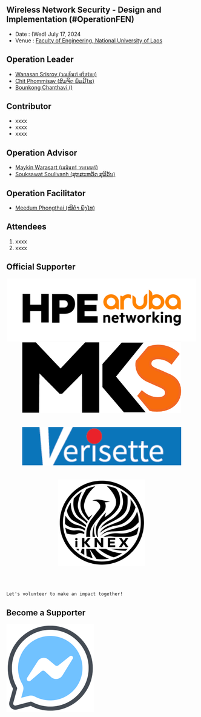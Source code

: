 ## Wireless Network Security - Design and Implementation (#OperationFEN)

+ Date : (Wed) July 17, 2024
+ Venue : [Faculty of Engineering, National University of Laos](https://fe-nuol.edu.la/en/home-en/)

## Operation Leader
+ [Wanasan Srisroy (วณสัณฑ์ ศรีสร้อย)](https://x.com/namo_naja)
+ [Chit Phommisay (ສົມຈິດ ພົມມີໄຊ)](https://www.facebook.com/jid.phommixay.7)
+ [Bounkong Chanthavi ()](https://www.linkedin.com/in/bounkong-chanthavi)

## Contributor
+ xxxx
+ xxxx
+ xxxx

## Operation Advisor
+ [Maykin Warasart (เมฆินทร์ วรศาสตร์)](https://mayk.in)
+ [Souksawat Soulivanh (ສຸກສະຫວັດ ສຸລິວັນ)](https://www.linkedin.com/in/souksawat-soulivanh/)

## Operation Facilitator
+ [Meedum Phongthai (ໝີດຳ ພົງໄທ)](https://www.facebook.com/meedum.phongthai.1)


## Attendees

1. xxxx
1. xxxx

## Official Supporter

<div align="center">

<a href="https://www.arubanetworks.com/" target="_blank"><img src="img/hpe_aruba_orange_pos_rgb.png" width="500" title="HPE Aruba Networking"></a><br>
<a href="https://mangkone.com/" target="_blank"><img src="img/mks-logo.png" width="420" title="Mangkone Technology"></a><br><br><br>
<a href="https://verisette.com/" target="_blank"><img src="img/verisette-logo.png" width="420" title="Verisette Co., Ltd."></a><br><br><br>
<a href="https://www.iknex.or.th/" target="_blank"><img src="img/iknex-black.png" width="230" title="iKNEX (Thailand)"></a>

</div>
<br>
<br>

```markdown
Let's volunteer to make an impact together!
```

## Become a Supporter

[![](/fb-m.png "Talk to us via FB messenger")](https://m.me/VolunteXTH)